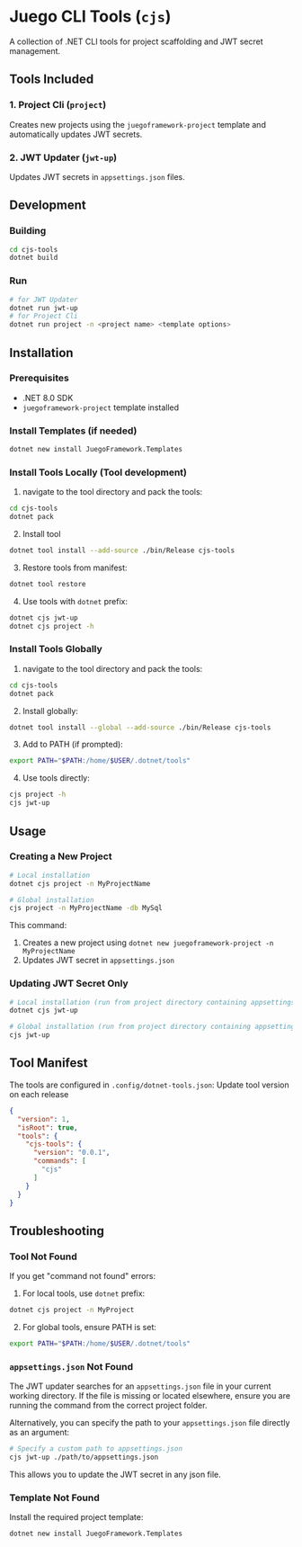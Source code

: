 # Juego CLI Tools (`cjs`)

A collection of .NET CLI tools for project scaffolding and JWT secret management.

## Tools Included

### 1. Project Cli (`project`)
Creates new projects using the `juegoframework-project` template and automatically updates JWT secrets.

### 2. JWT Updater (`jwt-up`)
Updates JWT secrets in `appsettings.json` files.


## Development

### Building
```bash
cd cjs-tools
dotnet build
```

### Run
```bash
# for JWT Updater
dotnet run jwt-up
# for Project Cli
dotnet run project -n <project name> <template options>
```

## Installation

### Prerequisites
- .NET 8.0 SDK 
- `juegoframework-project` template installed

### Install Templates (if needed)
```bash
dotnet new install JuegoFramework.Templates
```

### Install Tools Locally (Tool development)

1. navigate to the tool directory and pack the tools:
```bash
cd cjs-tools
dotnet pack
```

2. Install tool
```bash
dotnet tool install --add-source ./bin/Release cjs-tools
```

3. Restore tools from manifest:
```bash
dotnet tool restore
```

4. Use tools with `dotnet` prefix:
```bash
dotnet cjs jwt-up 
dotnet cjs project -h
```

### Install Tools Globally

1. navigate to the tool directory and pack the tools:
```bash
cd cjs-tools
dotnet pack
```

2. Install globally:
```bash
dotnet tool install --global --add-source ./bin/Release cjs-tools
```

3. Add to PATH (if prompted):
```bash
export PATH="$PATH:/home/$USER/.dotnet/tools"
```

4. Use tools directly:
```bash
cjs project -h
cjs jwt-up
```

## Usage

### Creating a New Project
```bash
# Local installation
dotnet cjs project -n MyProjectName

# Global installation
cjs project -n MyProjectName -db MySql
```

This command:
1. Creates a new project using `dotnet new juegoframework-project -n MyProjectName`
2. Updates JWT secret in `appsettings.json`

### Updating JWT Secret Only
```bash
# Local installation (run from project directory containing appsettings.json)
dotnet cjs jwt-up 

# Global installation (run from project directory containing appsettings.json)
cjs jwt-up
```

## Tool Manifest

The tools are configured in `.config/dotnet-tools.json`:
Update tool version on each release
```json
{
  "version": 1,
  "isRoot": true,
  "tools": {
    "cjs-tools": {
      "version": "0.0.1",
      "commands": [
        "cjs"
      ]
    }
  }
}
```

## Troubleshooting

### Tool Not Found
If you get "command not found" errors:

1. For local tools, use `dotnet` prefix:
```bash
dotnet cjs project -n MyProject
```

2. For global tools, ensure PATH is set:
```bash
export PATH="$PATH:/home/$USER/.dotnet/tools"
```

### `appsettings.json` Not Found

The JWT updater searches for an `appsettings.json` file in your current working directory. If the file is missing or located elsewhere, ensure you are running the command from the correct project folder.

Alternatively, you can specify the path to your `appsettings.json` file directly as an argument:

```bash
# Specify a custom path to appsettings.json
cjs jwt-up ./path/to/appsettings.json
```

This allows you to update the JWT secret in any json file.

### Template Not Found
Install the required project template:
```bash
dotnet new install JuegoFramework.Templates
```